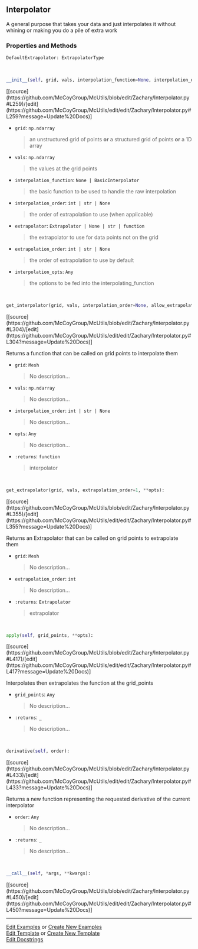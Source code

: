 ## <a id="McUtils.Zachary.Interpolator.Interpolator">Interpolator</a>
A general purpose that takes your data and just interpolates it without whining or making you do a pile of extra work

### Properties and Methods
```python
DefaultExtrapolator: ExtrapolatorType
```
<a id="McUtils.Zachary.Interpolator.Interpolator.__init__" class="docs-object-method">&nbsp;</a> 
```python
__init__(self, grid, vals, interpolation_function=None, interpolation_order=None, extrapolator=None, extrapolation_order=None, **interpolation_opts): 
```
<div class="docs-source-link" markdown="1">
[[source](https://github.com/McCoyGroup/McUtils/blob/edit/Zachary/Interpolator.py#L259)/[edit](https://github.com/McCoyGroup/McUtils/edit/edit/Zachary/Interpolator.py#L259?message=Update%20Docs)]
</div>


- `grid`: `np.ndarray`
    >an unstructured grid of points **or** a structured grid of points **or** a 1D array
- `vals`: `np.ndarray`
    >the values at the grid points
- `interpolation_function`: `None | BasicInterpolator`
    >the basic function to be used to handle the raw interpolation
- `interpolation_order`: `int | str | None`
    >the order of extrapolation to use (when applicable)
- `extrapolator`: `Extrapolator | None | str | function`
    >the extrapolator to use for data points not on the grid
- `extrapolation_order`: `int | str | None`
    >the order of extrapolation to use by default
- `interpolation_opts`: `Any`
    >the options to be fed into the interpolating_function

<a id="McUtils.Zachary.Interpolator.Interpolator.get_interpolator" class="docs-object-method">&nbsp;</a> 
```python
get_interpolator(grid, vals, interpolation_order=None, allow_extrapolation=True, **opts): 
```
<div class="docs-source-link" markdown="1">
[[source](https://github.com/McCoyGroup/McUtils/blob/edit/Zachary/Interpolator.py#L304)/[edit](https://github.com/McCoyGroup/McUtils/edit/edit/Zachary/Interpolator.py#L304?message=Update%20Docs)]
</div>

Returns a function that can be called on grid points to interpolate them
- `grid`: `Mesh`
    >No description...
- `vals`: `np.ndarray`
    >No description...
- `interpolation_order`: `int | str | None`
    >No description...
- `opts`: `Any`
    >No description...
- `:returns`: `function`
    >interpolator

<a id="McUtils.Zachary.Interpolator.Interpolator.get_extrapolator" class="docs-object-method">&nbsp;</a> 
```python
get_extrapolator(grid, vals, extrapolation_order=1, **opts): 
```
<div class="docs-source-link" markdown="1">
[[source](https://github.com/McCoyGroup/McUtils/blob/edit/Zachary/Interpolator.py#L355)/[edit](https://github.com/McCoyGroup/McUtils/edit/edit/Zachary/Interpolator.py#L355?message=Update%20Docs)]
</div>

Returns an Extrapolator that can be called on grid points to extrapolate them
- `grid`: `Mesh`
    >No description...
- `extrapolation_order`: `int`
    >No description...
- `:returns`: `Extrapolator`
    >extrapolator

<a id="McUtils.Zachary.Interpolator.Interpolator.apply" class="docs-object-method">&nbsp;</a> 
```python
apply(self, grid_points, **opts): 
```
<div class="docs-source-link" markdown="1">
[[source](https://github.com/McCoyGroup/McUtils/blob/edit/Zachary/Interpolator.py#L417)/[edit](https://github.com/McCoyGroup/McUtils/edit/edit/Zachary/Interpolator.py#L417?message=Update%20Docs)]
</div>

Interpolates then extrapolates the function at the grid_points
- `grid_points`: `Any`
    >No description...
- `:returns`: `_`
    >No description...

<a id="McUtils.Zachary.Interpolator.Interpolator.derivative" class="docs-object-method">&nbsp;</a> 
```python
derivative(self, order): 
```
<div class="docs-source-link" markdown="1">
[[source](https://github.com/McCoyGroup/McUtils/blob/edit/Zachary/Interpolator.py#L433)/[edit](https://github.com/McCoyGroup/McUtils/edit/edit/Zachary/Interpolator.py#L433?message=Update%20Docs)]
</div>

Returns a new function representing the requested derivative
        of the current interpolator
- `order`: `Any`
    >No description...
- `:returns`: `_`
    >No description...

<a id="McUtils.Zachary.Interpolator.Interpolator.__call__" class="docs-object-method">&nbsp;</a> 
```python
__call__(self, *args, **kwargs): 
```
<div class="docs-source-link" markdown="1">
[[source](https://github.com/McCoyGroup/McUtils/blob/edit/Zachary/Interpolator.py#L450)/[edit](https://github.com/McCoyGroup/McUtils/edit/edit/Zachary/Interpolator.py#L450?message=Update%20Docs)]
</div>





___

[Edit Examples](https://github.com/McCoyGroup/McUtils/edit/edit/ci/examples/McUtils/Zachary/Interpolator/Interpolator.md) or 
[Create New Examples](https://github.com/McCoyGroup/McUtils/new/edit/?filename=ci/examples/McUtils/Zachary/Interpolator/Interpolator.md) <br/>
[Edit Template](https://github.com/McCoyGroup/McUtils/edit/edit/ci/docs/McUtils/Zachary/Interpolator/Interpolator.md) or 
[Create New Template](https://github.com/McCoyGroup/McUtils/new/edit/?filename=ci/docs/templates/McUtils/Zachary/Interpolator/Interpolator.md) <br/>
[Edit Docstrings](https://github.com/McCoyGroup/McUtils/edit/edit/McUtils/Zachary/Interpolator.py?message=Update%20Docs)